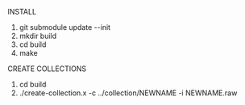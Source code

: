 
INSTALL

1. git submodule update --init
2. mkdir build
3. cd build
4. make

CREATE COLLECTIONS

1. cd build
2. ./create-collection.x -c ../collection/NEWNAME -i NEWNAME.raw

